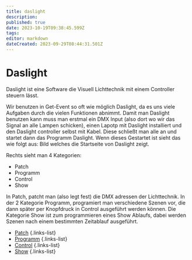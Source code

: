 ```yaml
---
title: daslight
description: 
published: true
date: 2023-10-19T09:38:45.599Z
tags: 
editor: markdown
dateCreated: 2023-09-29T08:44:31.501Z
---
```


# Daslight
Daslight ist eine Software die Visuell Lichttechnik mit einem Controller steuern lässt.

Wir benutzen in Get-Event so oft wie möglich Daslight, da es uns viele Aufgaben durch die vielen Funktionen abnimmt. 
Damit man Daslight benutzen kann muss man erstmal ein DMX Input (also dort wo wir das Signal an alle Lampen schicken), einen Lapotp mit Daslight installiert und den Daslight controller selbst mit Kabel.
Diese schließt man alle an und startet dann das Programm Daslight. Wenn dieses Gestartet ist sieht das wie folgt aus:
Bild welches die Startseite von Daslight zeigt.

Rechts sieht man 4 Kategorien:
- Patch
- Programm
- Control
- Show

In Patch, patcht man (also legt fest) die DMX adressen der Lichttechnik.
In der 2 Kategorie Programm, programiert man verschiedene Szenen vor, die dann später per Knopfdruck in Control ausgeführt werden können.
Die Kategorie Show ist zum programmieren eines Show Ablaufs, dabei werden Szenen nach einem bestimmten Zeitablauf ausgeführt.
- [Patch](/licht/Lampen)
{.links-list}
- [Programm](/licht/Lampen)
{.links-list}
- [Control](/licht/Lampen)
{.links-list}
- [Show](/licht/Lampen)
{.links-list}